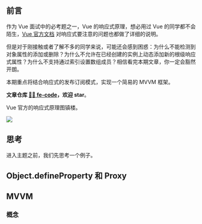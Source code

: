 ## 前言
作为 Vue 面试中的必考题之一，Vue 的响应式原理，想必用过 Vue 的同学都不会陌生，[Vue 官方文档](https://cn.vuejs.org/v2/guide/reactivity.html) 对响应式要注意的问题也都做了详细的说明。

但是对于刚接触或者了解不多的同学来说，可能还会感到困惑：为什么不能检测到对象属性的添加或删除？为什么不允许在已经创建的实例上动态添加新的根级响应式属性？为什么不支持通过索引设置数组成员？相信看完本期文章，你一定会豁然开朗。

本期重点将结合响应式的发布订阅模式，实现一个简易的 MVVM 框架。

**文章仓库 [🍹🍰 fe-code](https://github.com/wuyawei/fe-code)，欢迎 star**。

Vue 官方的响应式原理图镇楼。

![](https://user-gold-cdn.xitu.io/2019/4/2/169deafe6c899320?w=1200&h=750&f=png&s=21308)
## 思考
进入主题之前，我们先思考一个例子。
## Object.defineProperty 和 Proxy
## MVVM
### 概念